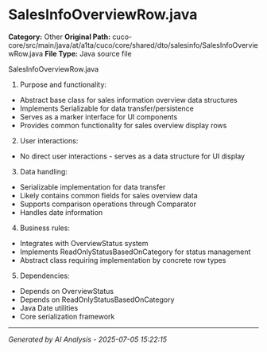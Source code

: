 # SalesInfoOverviewRow.java

**Category:** Other
**Original Path:** cuco-core/src/main/java/at/a1ta/cuco/core/shared/dto/salesinfo/SalesInfoOverviewRow.java
**File Type:** Java source file

SalesInfoOverviewRow.java

1. Purpose and functionality:
- Abstract base class for sales information overview data structures
- Implements Serializable for data transfer/persistence
- Serves as a marker interface for UI components
- Provides common functionality for sales overview display rows

2. User interactions:
- No direct user interactions - serves as a data structure for UI display

3. Data handling:
- Serializable implementation for data transfer
- Likely contains common fields for sales overview data
- Supports comparison operations through Comparator
- Handles date information

4. Business rules:
- Integrates with OverviewStatus system
- Implements ReadOnlyStatusBasedOnCategory for status management
- Abstract class requiring implementation by concrete row types

5. Dependencies:
- Depends on OverviewStatus
- Depends on ReadOnlyStatusBasedOnCategory
- Java Date utilities
- Core serialization framework

---
*Generated by AI Analysis - 2025-07-05 15:22:15*
